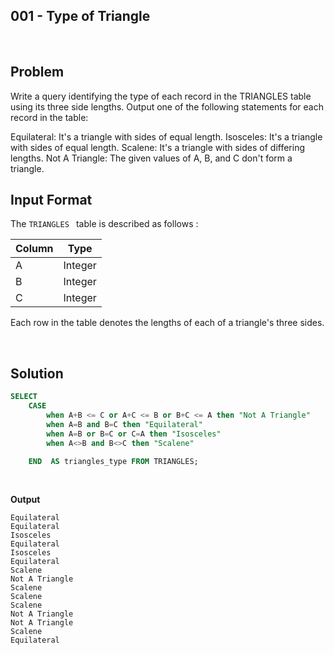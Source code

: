
## 001 - Type of Triangle
<br>

## Problem
Write a query identifying the type of each record in the TRIANGLES table using its three side lengths. Output one of the following statements for each record in the table:

Equilateral: It's a triangle with  sides of equal length.
Isosceles: It's a triangle with  sides of equal length.
Scalene: It's a triangle with  sides of differing lengths.
Not A Triangle: The given values of A, B, and C don't form a triangle.

## Input Format

The `TRIANGLES ` table is described as follows :


|  Column | Type |
|---|---|
| A  | Integer |
| B | Integer   |
| C  | Integer  |

Each row in the table denotes the lengths of each of a triangle's three sides.


<br>

## Solution


```SQL
SELECT
    CASE
        when A+B <= C or A+C <= B or B+C <= A then "Not A Triangle"
        when A=B and B=C then "Equilateral"
        when A=B or B=C or C=A then "Isosceles"
        when A<>B and B<>C then "Scalene"

    END  AS triangles_type FROM TRIANGLES;

```

<br>

**Output**

```
Equilateral
Equilateral
Isosceles
Equilateral
Isosceles
Equilateral
Scalene
Not A Triangle
Scalene
Scalene
Scalene
Not A Triangle
Not A Triangle
Scalene
Equilateral
```
